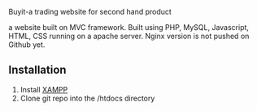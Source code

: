 Buyit-a trading website for second hand product

> 
a website built on MVC framework. Built using PHP, MySQL, Javascript, HTML, CSS running on a apache server. Nginx version is not pushed on Github yet.

## Installation
1. Install [XAMPP](https://www.apachefriends.org/index.html)
2. Clone git repo into the /htdocs directory
